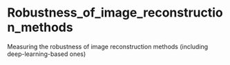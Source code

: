 # Robustness_of_image_reconstruction_methods
Measuring the robustness of image reconstruction methods (including deep-learning-based ones)
